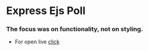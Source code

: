 # Express Ejs Poll

### The focus was on functionality, not on styling.

- For open live [click](https://express-ejs-poll.onrender.com/)

